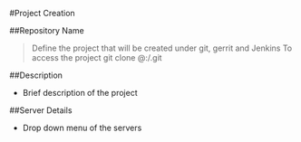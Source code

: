 #Project Creation

##Repository Name
> Define the project that will be created under git, gerrit and Jenkins
To access the project
> git clone <user>@<server>:<project name>/<project>.git

##Description
* Brief description of the project

##Server Details
* Drop down menu of the servers

